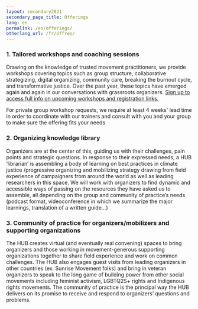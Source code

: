 ```yaml
---
layout: secondary2021
secondary_page_title: Offerings
lang: en
permalink: /en/offerings/
otherlang_url: /fr/offres/
---
```

### 1. Tailored workshops and coaching sessions

Drawing on the knowledge of trusted movement practitioners, we provide workshops covering topics such as group structure, collaborative strategizing, digital organizing, community care, breaking the burnout cycle, and transformative justice. Over the past year, these topics have emerged again and again in our conversations with grassroots organizers. [Sign up to access full info on upcoming workshops and registration links.](https://github.com/LeHubca/lehub-website/blob/7ae839a7ca70bb0a326d9eb6d14edbe4765898ef/docs/_posts/2021-11-18-map_layout_secondary2021_hideform_false_lang_en_secondary_page_title_offerings_permalink_en_offerings-beta2_body_1-_tailored_workshops_and_coaching_sessions_n_ndrawing_on_the_knowledge_of_trusted_movement_practition.md#inscription)

For private group workshop requests, we require at least 4 weeks' lead time in order to coordinate with our trainers and consult with you and your group to make sure the offering fits your needs

### [](https://github.com/LeHubca/lehub-website/blob/7ae839a7ca70bb0a326d9eb6d14edbe4765898ef/docs/_posts/2021-11-18-map_layout_secondary2021_hideform_false_lang_en_secondary_page_title_offerings_permalink_en_offerings-beta2_body_1-_tailored_workshops_and_coaching_sessions_n_ndrawing_on_the_knowledge_of_trusted_movement_practition.md#2-organizing-knowledge-library)2. Organizing knowledge library

Organizers are at the center of this, guiding us with their challenges, pain points and strategic questions. In response to their expressed needs, a HUB ‘librarian’ is assembling a body of learning on best practices in climate justice /progressive organizing and mobilizing strategy drawing from field experience of campaigners from around the world as well as leading researchers in this space. We will work with organizers to find dynamic and accessible ways of passing on the resources they have asked us to assemble, all depending on the group and community of practice’s needs (podcast format, videoconference in which we summarize the major learnings, translation of a written guide…)

### [](https://github.com/LeHubca/lehub-website/blob/7ae839a7ca70bb0a326d9eb6d14edbe4765898ef/docs/_posts/2021-11-18-map_layout_secondary2021_hideform_false_lang_en_secondary_page_title_offerings_permalink_en_offerings-beta2_body_1-_tailored_workshops_and_coaching_sessions_n_ndrawing_on_the_knowledge_of_trusted_movement_practition.md#3-community-of-practice-for-organizersmobilizers-and-supporting-organizations)3. Community of practice for organizers/mobilizers and supporting organizations

The HUB creates virtual (and eventually real convening) spaces to bring organizers and those working in movement-generous supporting organizations together to share field experience and work on common challenges. The HUB also engages guest visits from leading organizers in other countries (ex. Sunrise Movement folks) and bring in veteran organizers to speak to the long game of building power from other social movements including feminist activism, LGBTQ2S+ rights and Indigenous rights movements. The community of practice is the principal way the HUB delivers on its promise to receive and respond to organizers’ questions and problems.